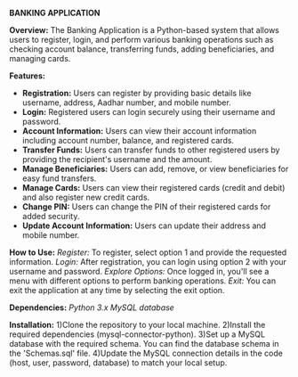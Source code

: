 **BANKING APPLICATION**

**Overview:**
The Banking Application is a Python-based system that allows users to register, login, and perform various banking operations such as checking account balance, transferring funds, adding beneficiaries, and managing cards.

**Features:**
- **Registration:** Users can register by providing basic details like username, address, Aadhar number, and mobile number.
- **Login:** Registered users can login securely using their username and password.
- **Account Information:** Users can view their account information including account number, balance, and registered cards.
- **Transfer Funds:** Users can transfer funds to other registered users by providing the recipient's username and the amount.
- **Manage Beneficiaries:** Users can add, remove, or view beneficiaries for easy fund transfers.
- **Manage Cards:** Users can view their registered cards (credit and debit) and also register new credit cards.
- **Change PIN:** Users can change the PIN of their registered cards for added security.
- **Update Account Information:** Users can update their address and mobile number.

**How to Use:**
*Register:* To register, select option 1 and provide the requested information.
*Login:* After registration, you can login using option 2 with your username and password.
*Explore Options:* Once logged in, you'll see a menu with different options to perform banking operations.
*Exit:* You can exit the application at any time by selecting the exit option.

**Dependencies:**
*Python 3.x*
*MySQL database*

**Installation:**
1)Clone the repository to your local machine.
2)Install the required dependencies (mysql-connector-python).
3)Set up a MySQL database with the required schema. You can find the database schema in the 'Schemas.sql' file.
4)Update the MySQL connection details in the code (host, user, password, database) to match your local setup.

